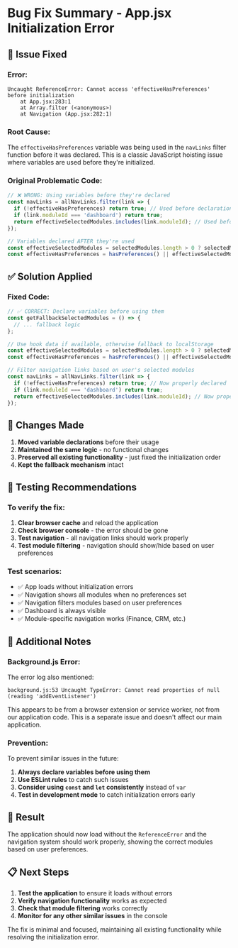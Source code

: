 # Bug Fix Summary - App.jsx Initialization Error

## 🐛 **Issue Fixed**

### **Error:**
```
Uncaught ReferenceError: Cannot access 'effectiveHasPreferences' before initialization
    at App.jsx:283:1
    at Array.filter (<anonymous>)
    at Navigation (App.jsx:282:1)
```

### **Root Cause:**
The `effectiveHasPreferences` variable was being used in the `navLinks` filter function before it was declared. This is a classic JavaScript hoisting issue where variables are used before they're initialized.

### **Original Problematic Code:**
```javascript
// ❌ WRONG: Using variables before they're declared
const navLinks = allNavLinks.filter(link => {
  if (!effectiveHasPreferences) return true; // Used before declaration
  if (link.moduleId === 'dashboard') return true;
  return effectiveSelectedModules.includes(link.moduleId); // Used before declaration
});

// Variables declared AFTER they're used
const effectiveSelectedModules = selectedModules.length > 0 ? selectedModules : getFallbackSelectedModules();
const effectiveHasPreferences = hasPreferences() || effectiveSelectedModules.length > 0;
```

## ✅ **Solution Applied**

### **Fixed Code:**
```javascript
// ✅ CORRECT: Declare variables before using them
const getFallbackSelectedModules = () => {
  // ... fallback logic
};

// Use hook data if available, otherwise fallback to localStorage
const effectiveSelectedModules = selectedModules.length > 0 ? selectedModules : getFallbackSelectedModules();
const effectiveHasPreferences = hasPreferences() || effectiveSelectedModules.length > 0;

// Filter navigation links based on user's selected modules
const navLinks = allNavLinks.filter(link => {
  if (!effectiveHasPreferences) return true; // Now properly declared
  if (link.moduleId === 'dashboard') return true;
  return effectiveSelectedModules.includes(link.moduleId); // Now properly declared
});
```

## 🔧 **Changes Made**

1. **Moved variable declarations** before their usage
2. **Maintained the same logic** - no functional changes
3. **Preserved all existing functionality** - just fixed the initialization order
4. **Kept the fallback mechanism** intact

## 🧪 **Testing Recommendations**

### **To verify the fix:**
1. **Clear browser cache** and reload the application
2. **Check browser console** - the error should be gone
3. **Test navigation** - all navigation links should work properly
4. **Test module filtering** - navigation should show/hide based on user preferences

### **Test scenarios:**
- ✅ App loads without initialization errors
- ✅ Navigation shows all modules when no preferences set
- ✅ Navigation filters modules based on user preferences
- ✅ Dashboard is always visible
- ✅ Module-specific navigation works (Finance, CRM, etc.)

## 🚨 **Additional Notes**

### **Background.js Error:**
The error log also mentioned:
```
background.js:53 Uncaught TypeError: Cannot read properties of null (reading 'addEventListener')
```

This appears to be from a browser extension or service worker, not from our application code. This is a separate issue and doesn't affect our main application.

### **Prevention:**
To prevent similar issues in the future:
1. **Always declare variables before using them**
2. **Use ESLint rules** to catch such issues
3. **Consider using `const` and `let` consistently** instead of `var`
4. **Test in development mode** to catch initialization errors early

## 🎯 **Result**

The application should now load without the `ReferenceError` and the navigation system should work properly, showing the correct modules based on user preferences.

## 📋 **Next Steps**

1. **Test the application** to ensure it loads without errors
2. **Verify navigation functionality** works as expected
3. **Check that module filtering** works correctly
4. **Monitor for any other similar issues** in the console

The fix is minimal and focused, maintaining all existing functionality while resolving the initialization error.
